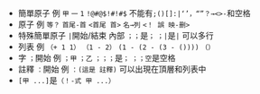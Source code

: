 + 簡單原子 例 `甲` `一` `1` `!@#@$!#!#$` 不能有`;()[]:|‘’，“”？→<>-`和空格
+ 原子 例 `等？` `首尾-首` `<首尾 首>` `名→列` `<！ 誤 映-删>`
+ 特殊簡單原子  `|`開始/結束 內部 `；；`是`；` `；|`是`|` 可以多行
+ 列表 例 `（+ 1 1）` `（1 - 2）` `(1 - (2 - (3 - ())))` `（）`
+ 字 `；`開始 例 `；甲` `；乙` `；；；`是`；` `；；空`是空格
+ 註釋 `：`開始 例 `：(這是 註釋)` 可以出現在頂層和列表中
+ `[甲 ...]`是`（！-式 甲 ...）`
